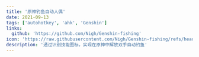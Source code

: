```yaml
---
title: '原神钓鱼自动人偶'
date: 2021-09-13
tags: ['autohotkey', 'ahk', 'Genshin']
links:
  github: 'https://github.com/Nigh/Genshin-fishing'
icon: 'https://raw.githubusercontent.com/Nigh/Genshin-fishing/refs/heads/main/logo.png'
description: '通过识别技能图标，实现在原神中解放双手自动钓鱼'
---
```


